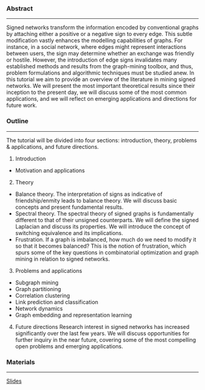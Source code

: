 
### Abstract
---
Signed networks transform the information encoded by conventional graphs by attaching either a positive or a negative sign to every edge. This subtle modification vastly enhances the modelling capabilities of graphs. For instance, in a social network, where edges might represent interactions between users, the sign may determine whether an exchange was friendly or hostile. However, the introduction of edge signs invalidates many established methods and results from the graph-mining toolbox, and thus, problem formulations and algorithmic techniques must be studied anew. In this tutorial we aim to provide an overview of the literature in mining signed networks. We will present the most important theoretical results since their inception to the present day, we will discuss some of the most common applications, and we will reflect on emerging applications and directions for future work.

### Outline
---
The tutorial will be divided into four sections: introduction, theory, problems & applications, and future directions.


1. Introduction
  * Motivation and applications


2. Theory
  * Balance theory. The interpretation of signs as indicative of friendship/enmity leads to balance theory. We will discuss basic concepts and present fundamental results.
  * Spectral theory. The spectral theory of signed graphs is fundamentally different to that of their unsigned counterparts. We will define the signed Laplacian and discuss its properties. We will introduce the concept of switching equivalence and its implications.
  * Frustration. If a graph is imbalanced, how much do we need to modify it so that it becomes balanced? This is the notion of frustration, which spurs some of the key questions in combinatorial optimization and graph mining in relation to signed networks.


3. Problems and applications
  * Subgraph mining
  * Graph partitioning
  * Correlation clustering
  * Link prediction and classification
  * Network dynamics
  * Graph embedding and representation learning  


4. Future directions
Research interest in signed networks has increased significantly over the last few years. We will discuss opportunities for further inquiry in the near future, covering some of the most compelling open problems and emerging applications.

### Materials
---

[Slides](https://github.com/justbruno/signed-networks-tutorial/blob/master/main.pdf)